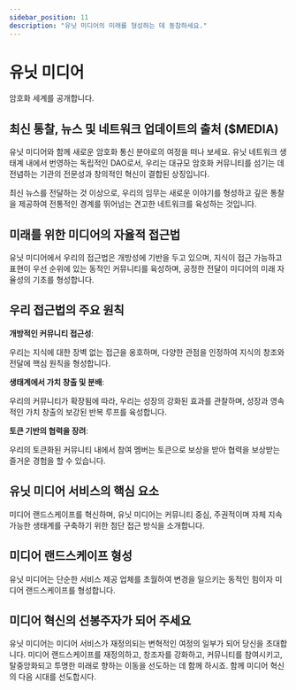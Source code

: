 ```yaml
---
sidebar_position: 11
description: "유닛 미디어의 미래를 형성하는 데 동참하세요."
---
```


# 유닛 미디어

암호화 세계를 공개합니다.

## 최신 통찰, 뉴스 및 네트워크 업데이트의 출처 ($MEDIA)

유닛 미디어와 함께 새로운 암호화 통신 분야로의 여정을 떠나 보세요. 유닛 네트워크 생태계 내에서 번영하는 독립적인 DAO로서, 우리는 대규모 암호화 커뮤니티를 섬기는 데 전념하는 기관의 전문성과 창의적인 혁신이 결합된 상징입니다.

최신 뉴스를 전달하는 것 이상으로, 우리의 임무는 새로운 이야기를 형성하고 깊은 통찰을 제공하여 전통적인 경계를 뛰어넘는 견고한 네트워크를 육성하는 것입니다.

## 미래를 위한 미디어의 자율적 접근법

유닛 미디어에서 우리의 접근법은 개방성에 기반을 두고 있으며, 지식이 접근 가능하고 표현이 우선 순위에 있는 동적인 커뮤니티를 육성하며, 공정한 전달이 미디어의 미래 자율성의 기초를 형성합니다.

## 우리 접근법의 주요 원칙

**개방적인 커뮤니티 접근성**:

우리는 지식에 대한 장벽 없는 접근을 옹호하며, 다양한 관점을 인정하여 지식의 창조와 전달에 핵심 원칙을 형성합니다.

**생태계에서 가치 창출 및 분배**:

우리의 커뮤니티가 확장됨에 따라, 우리는 성장의 강화된 효과를 관찰하며, 성장과 영속적인 가치 창출의 보강된 반복 루프를 육성합니다.

**토큰 기반의 협력을 장려**:

우리의 토큰화된 커뮤니티 내에서 참여 멤버는 토큰으로 보상을 받아 협력을 보상받는 즐거운 경험을 할 수 있습니다.

## 유닛 미디어 서비스의 핵심 요소

미디어 랜드스케이프를 혁신하며, 유닛 미디어는 커뮤니티 중심, 주권적이며 자체 지속 가능한 생태계를 구축하기 위한 첨단 접근 방식을 소개합니다.

## 미디어 랜드스케이프 형성

유닛 미디어는 단순한 서비스 제공 업체를 초월하여 변경을 일으키는 동적인 힘이자 미디어 랜드스케이프를 형성합니다.

## 미디어 혁신의 선봉주자가 되어 주세요

유닛 미디어는 미디어 서비스가 재정의되는 변혁적인 여정의 일부가 되어 당신을 초대합니다. 미디어 랜드스케이프를 재정의하고, 창조자를 강화하고, 커뮤니티를 참여시키고, 탈중앙화되고 투명한 미래로 향하는 이동을 선도하는 데 함께 하시죠. 함께 미디어 혁신의 다음 시대를 선도합시다.
